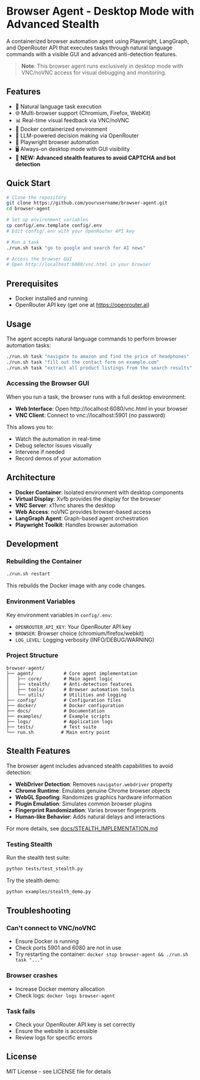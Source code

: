 # Browser Agent - Desktop Mode with Advanced Stealth

A containerized browser automation agent using Playwright, LangGraph, and OpenRouter API that executes tasks through natural language commands with a visible GUI and advanced anti-detection features.

> **Note**: This browser agent runs exclusively in desktop mode with VNC/noVNC access for visual debugging and monitoring.

## Features

- 🤖 Natural language task execution
- 🌐 Multi-browser support (Chromium, Firefox, WebKit)
- 📊 Real-time visual feedback via VNC/noVNC
- 🔧 Docker containerized environment
- 🧠 LLM-powered decision making via OpenRouter
- 🎯 Playwright browser automation
- 🖥️ Always-on desktop mode with GUI visibility
- 🥷 **NEW: Advanced stealth features to avoid CAPTCHA and bot detection**

## Quick Start

```bash
# Clone the repository
git clone https://github.com/yourusername/browser-agent.git
cd browser-agent

# Set up environment variables
cp config/.env.template config/.env
# Edit config/.env with your OpenRouter API key

# Run a task
./run.sh task "go to google and search for AI news"

# Access the browser GUI
# Open http://localhost:6080/vnc.html in your browser
```

## Prerequisites

- Docker installed and running
- OpenRouter API key (get one at https://openrouter.ai)

## Usage

The agent accepts natural language commands to perform browser automation tasks:

```bash
./run.sh task "navigate to amazon and find the price of headphones"
./run.sh task "fill out the contact form on example.com"
./run.sh task "extract all product listings from the search results"
```

### Accessing the Browser GUI

When you run a task, the browser runs with a full desktop environment:

- **Web Interface**: Open http://localhost:6080/vnc.html in your browser
- **VNC Client**: Connect to vnc://localhost:5901 (no password)

This allows you to:
- Watch the automation in real-time
- Debug selector issues visually
- Intervene if needed
- Record demos of your automation

## Architecture

- **Docker Container**: Isolated environment with desktop components
- **Virtual Display**: Xvfb provides the display for the browser
- **VNC Server**: x11vnc shares the desktop
- **Web Access**: noVNC provides browser-based access
- **LangGraph Agent**: Graph-based agent orchestration
- **Playwright Toolkit**: Handles browser automation

## Development

### Rebuilding the Container

```bash
./run.sh restart
```

This rebuilds the Docker image with any code changes.

### Environment Variables

Key environment variables in `config/.env`:
- `OPENROUTER_API_KEY`: Your OpenRouter API key
- `BROWSER`: Browser choice (chromium/firefox/webkit)
- `LOG_LEVEL`: Logging verbosity (INFO/DEBUG/WARNING)

### Project Structure

```
browser-agent/
├── agent/           # Core agent implementation
│   ├── core/        # Main agent logic
│   ├── stealth/     # Anti-detection features
│   ├── tools/       # Browser automation tools
│   └── utils/       # Utilities and logging
├── config/          # Configuration files
├── docker/          # Docker configuration
├── docs/            # Documentation
├── examples/        # Example scripts
├── logs/            # Application logs
├── tests/           # Test suite
└── run.sh          # Main entry point
```

## Stealth Features

The browser agent includes advanced stealth capabilities to avoid detection:

- **WebDriver Detection**: Removes `navigator.webdriver` property
- **Chrome Runtime**: Emulates genuine Chrome browser objects
- **WebGL Spoofing**: Randomizes graphics hardware information
- **Plugin Emulation**: Simulates common browser plugins
- **Fingerprint Randomization**: Varies browser fingerprints
- **Human-like Behavior**: Adds natural delays and interactions

For more details, see [docs/STEALTH_IMPLEMENTATION.md](docs/STEALTH_IMPLEMENTATION.md)

### Testing Stealth

Run the stealth test suite:
```bash
python tests/test_stealth.py
```

Try the stealth demo:
```bash
python examples/stealth_demo.py
```

## Troubleshooting

### Can't connect to VNC/noVNC
- Ensure Docker is running
- Check ports 5901 and 6080 are not in use
- Try restarting the container: `docker stop browser-agent && ./run.sh task "..."`

### Browser crashes
- Increase Docker memory allocation
- Check logs: `docker logs browser-agent`

### Task fails
- Check your OpenRouter API key is set correctly
- Ensure the website is accessible
- Review logs for specific errors

## License

MIT License - see LICENSE file for details